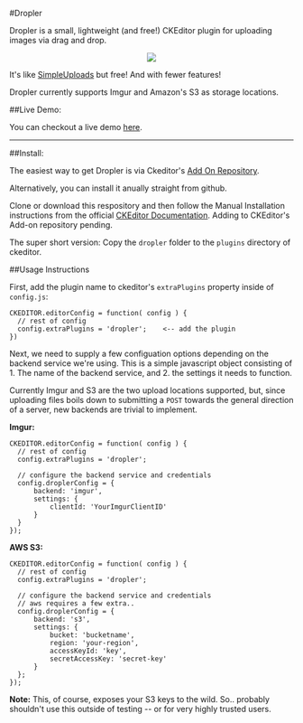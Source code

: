 #Dropler

Dropler is a small, lightweight (and free!) CKEditor plugin for uploading images via drag and drop.  

<p align="center">
  <img src="https://cloud.githubusercontent.com/assets/1408720/7672034/0c3de41e-fcb2-11e4-96f5-06cabfd7845d.gif" />
</p> 

It's like [SimpleUploads](http://ckeditor.com/addon/simpleuploads) but free! And with fewer features! 

Dropler currently supports Imgur and Amazon's S3 as storage locations.  

##Live Demo:

You can checkout a live demo [here](http://chriskiehl.github.io/Dropler/).


--------

##Install: 

The easiest way to get Dropler is via Ckeditor's [Add On Repository](http://ckeditor.com/addon/dragdrop).

Alternatively, you can install it anually straight from github. 

Clone or download this respository and then follow the Manual Installation instructions from the official [CKEditor Documentation](http://docs.ckeditor.com/#!/guide/dev_plugins). Adding to CKEditor's Add-on repository pending. 

The super short version: Copy the `dropler` folder to the `plugins` directory of ckeditor. 

##Usage Instructions

First, add the plugin name to ckeditor's `extraPlugins` property inside of `config.js`:

    CKEDITOR.editorConfig = function( config ) {
      // rest of config
      config.extraPlugins = 'dropler';    <-- add the plugin
    })
    

Next, we need to supply a few configuation options depending on the backend service we're using. This is a simple javascript object consisting of 1. The name of the backend service, and 2. the settings it needs to function. 

Currently Imgur and S3 are the two upload locations supported, but, since uploading files boils down to submitting a `POST` towards the general direction of a server, new backends are trivial to implement. 

**Imgur:**

    CKEDITOR.editorConfig = function( config ) {
      // rest of config
      config.extraPlugins = 'dropler';
      
      // configure the backend service and credentials
      config.droplerConfig = {
          backend: 'imgur',
          settings: {
              clientId: 'YourImgurClientID'
          }
      }
    });
  
**AWS S3:**

    CKEDITOR.editorConfig = function( config ) {
      // rest of config
      config.extraPlugins = 'dropler';
      
      // configure the backend service and credentials
      // aws requires a few extra.. 
      config.droplerConfig = {
          backend: 's3',
          settings: {
              bucket: 'bucketname',
              region: 'your-region',
              accessKeyId: 'key',
              secretAccessKey: 'secret-key'
          }
      };
    }); 
  
**Note:** This, of course, exposes your S3 keys to the wild. So.. probably shouldn't use this outside of testing -- or for very highly trusted users. 



